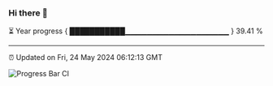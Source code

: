 ### Hi there 👋

⏳ Year progress { ███████████▁▁▁▁▁▁▁▁▁▁▁▁▁▁▁▁▁▁▁ } 39.41 %

---

⏰ Updated on Fri, 24 May 2024 06:12:13 GMT

![Progress Bar CI](https://github.com/Shyam-Makwana/GitHub-Actions-Demo/workflows/Progress%20Bar%20CI/badge.svg)
